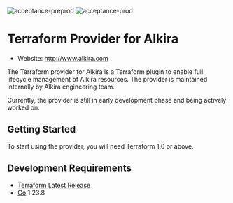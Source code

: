 ![acceptance-preprod](https://github.com/alkiranet/terraform-provider-alkira/actions/workflows/acceptance-preprod.yml/badge.svg)
![acceptance-prod](https://github.com/alkiranet/terraform-provider-alkira/actions/workflows/acceptance-prod.yml/badge.svg)


# Terraform Provider for Alkira

* Website: http://www.alkira.com

The Terraform provider for Alkira is a Terraform plugin to enable full
lifecycle management of Alkira resources. The provider is maintained
internally by Alkira engineering team.

Currently, the provider is still in early development phase and being
actively worked on.


## Getting Started

To start using the provider, you will need Terraform 1.0 or above.


## Development Requirements

-	[Terraform Latest Release](https://developer.hashicorp.com/terraform/downloads)
-	[Go](https://golang.org/doc/install) 1.23.8
